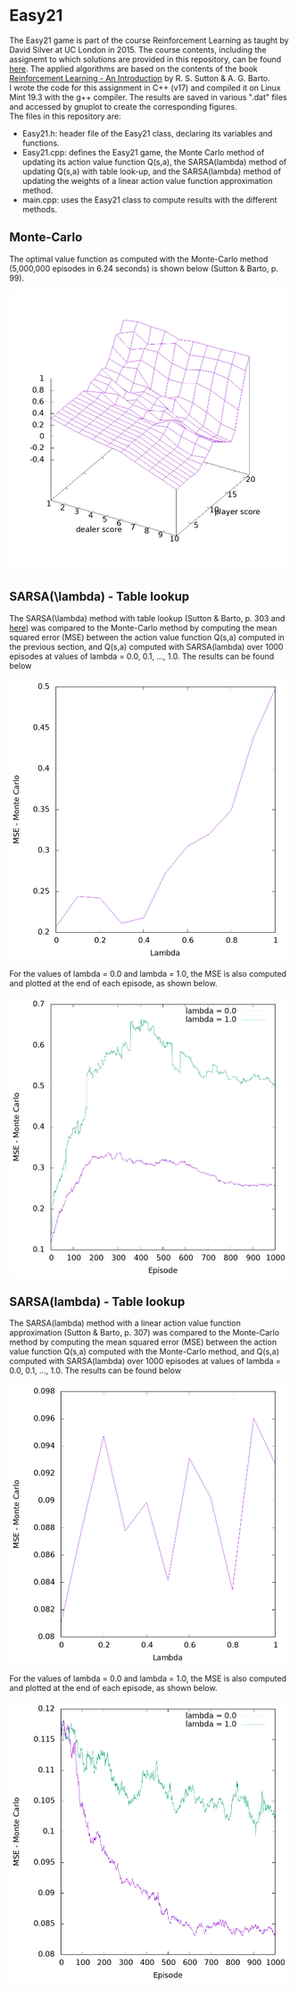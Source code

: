 # Easy21

The Easy21 game is part of the course Reinforcement Learning as taught by David Silver at UC London in 2015. The course contents, including the assignemt to which solutions are provided in this repository, can be found 
[here](http://www0.cs.ucl.ac.uk/staff/d.silver/web/Teaching.html). The applied algorithms are based on the contents of the book [Reinforcement Learning - An Introduction](http://incompleteideas.net/book/RLbook2018.pdf) by R. S. Sutton & A. G. Barto.  
I wrote the code for this assignment in C++ (v17) and compiled it on Linux Mint 19.3 with the g++ compiler. The results are saved in various ".dat" files and accessed by gnuplot to create the corresponding figures.  
The files in this repository are:
- Easy21.h: header file of the Easy21 class, declaring its variables and functions.
- Easy21.cpp: defines the Easy21 game, the Monte Carlo method of updating its action value function Q(s,a), the SARSA(lambda) method of updating Q(s,a) with table look-up, and the SARSA(lambda) method of updating the weights of a linear action value function approximation method. 
- main.cpp: uses the Easy21 class to compute results with the different methods. 

## Monte-Carlo
The optimal value function as computed with the Monte-Carlo method (5,000,000 episodes in 6.24 seconds) is shown below (Sutton & Barto, p. 99). 

![alt text](https://github.com/dp90/Easy21/blob/master/Images/Vmaxplot.jpeg "Monte-Carlo optimal value function")

## SARSA(\\lambda) - Table lookup
The SARSA(\\lambda) method with table lookup (Sutton & Barto, p. 303 and [here](http://incompleteideas.net/book/first/ebook/node77.html)) was compared to the Monte-Carlo method by computing the mean squared error (MSE) between the action value function Q(s,a) computed in the previous section, and Q(s,a) computed with SARSA(lambda) over 1000 episodes at values of lambda = 0.0, 0.1, ..., 1.0. The results can be found below 

![alt text](https://github.com/dp90/Easy21/blob/master/Images/SARSA_table_lambda_vs_MSE.jpeg "SARSA table lookup: lambda vs MSE")

For the values of lambda = 0.0 and lambda = 1.0, the MSE is also computed and plotted at the end of each episode, as shown below. 

![alt text](https://github.com/dp90/Easy21/blob/master/Images/SARSA_table_episode_vs_MSE.jpeg "SARSA table lookup: episode vs MSE")

## SARSA(lambda) - Table lookup
The SARSA(lambda) method with a linear action value function approximation (Sutton & Barto, p. 307) was compared to the Monte-Carlo method by computing the mean squared error (MSE) between the action value function Q(s,a) computed with the Monte-Carlo method, and Q(s,a) computed with SARSA(lambda) over 1000 episodes at values of lambda = 0.0, 0.1, ..., 1.0. The results can be found below 

![alt text](https://github.com/dp90/Easy21/blob/master/Images/SARSA_LFA_lambda_vs_MSE.jpeg "SARSA LFA: lambda vs MSE")

For the values of lambda = 0.0 and lambda = 1.0, the MSE is also computed and plotted at the end of each episode, as shown below. 

![alt text](https://github.com/dp90/Easy21/blob/master/Images/SARSA_LFA_episode_vs_MSE.jpeg "SARSA LFA: episode vs MSE")
